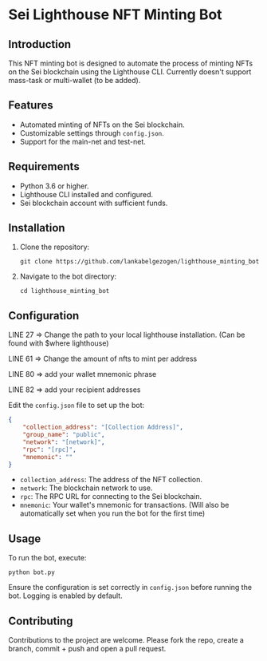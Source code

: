
# Sei Lighthouse NFT Minting Bot

## Introduction
This NFT minting bot is designed to automate the process of minting NFTs on the Sei blockchain using the Lighthouse CLI.
Currently doesn't support mass-task or multi-wallet (to be added). 

## Features
- Automated minting of NFTs on the Sei blockchain.
- Customizable settings through `config.json`.
- Support for the main-net and test-net.

## Requirements
- Python 3.6 or higher.
- Lighthouse CLI installed and configured.
- Sei blockchain account with sufficient funds.

## Installation
1. Clone the repository:
   ```
   git clone https://github.com/lankabelgezogen/lighthouse_minting_bot
   ```
2. Navigate to the bot directory:
   ```
   cd lighthouse_minting_bot
   ```

## Configuration
LINE 27 => Change the path to your local lighthouse installation. (Can be found with $where lighthouse)

LINE 61 => Change the amount of nfts to mint per address 

LINE 80 => add your wallet mnemonic phrase

LINE 82 => add your recipient addresses

Edit the `config.json` file to set up the bot:
```json
{
    "collection_address": "[Collection Address]",
    "group_name": "public",
    "network": "[network]",
    "rpc": "[rpc]",
    "mnemonic": ""
}
```
- `collection_address`: The address of the NFT collection.
- `network`: The blockchain network to use.
- `rpc`: The RPC URL for connecting to the Sei blockchain.
- `mnemonic`: Your wallet's mnemonic for transactions. (Will also be automatically set when you run the bot for the first time)

## Usage
To run the bot, execute:
```
python bot.py
```
Ensure the configuration is set correctly in `config.json` before running the bot.
Logging is enabled by default.

## Contributing
Contributions to the project are welcome. Please fork the repo, create a branch, commit + push and open a pull request.
